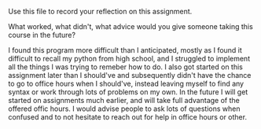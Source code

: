 Use this file to record your reflection on this assignment. 

What worked, what didn't, what advice would you give someone taking this course in the future?

I found this program more difficult than I anticipated, mostly as I found it difficult to recall my python from high school, and I struggled to implement all the things I was trying to remeber how to do. I also got started on this assignment later than I should've and subsequently didn't have the chance to go to office hours when I should've, instead leaving myself to find any syntax or work through lots of problems on my own. In the future I will get started on assignments much earlier, and will take full advantage of the offered offic hours. I would advise people to ask lots of questions when confused and to not hesitate to reach out for help in office hours or other. 